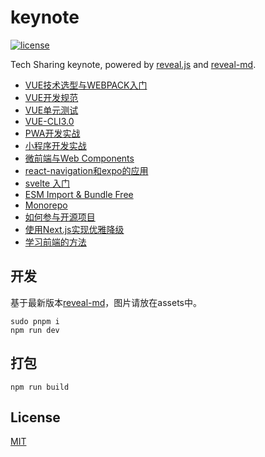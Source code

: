 # keynote

<a href="https://github.com/brandonxiang/keynote/blob/master/LICENSE">
  <img src="https://img.shields.io/github/license/brandonxiang/keynote" alt="license">
</a>

Tech Sharing keynote, powered by [reveal.js](https://github.com/hakimel/reveal.js) and [reveal-md](https://github.com/webpro/reveal-md).

- [VUE技术选型与WEBPACK入门](https://keynote.vercel.app/vue-startup.html)
- [VUE开发规范](https://keynote.vercel.app/vue-specification.html)
- [VUE单元测试](https://keynote.vercel.app/vue-test.html)
- [VUE-CLI3.0](https://keynote.vercel.app/vue-cli.html)
- [PWA开发实战](https://keynote.vercel.app/pwa.html)
- [小程序开发实战](https://keynote.vercel.app/weapp.html)
- [微前端与Web Components](https://keynote.vercel.app/microfrontend.html)
- [react-navigation和expo的应用](https://keynote.vercel.app/expo.html)
- [svelte 入门](https://keynote.vercel.app/svelte.html)
- [ESM Import & Bundle Free](https://keynote.vercel.app/bundle-free.html)
- [Monorepo](https://keynote.vercel.app/monorepo.html)
- [如何参与开源项目](https://keynote.vercel.app/github.html)
- [使用Next.js实现优雅降级](https://keynote.vercel.app//nextjs-fallback.html)
- [学习前端的方法](https://keynote.vercel.app/how-to-learn-fe.html)

## 开发

基于最新版本[reveal-md](https://github.com/webpro/reveal-md)，图片请放在assets中。

```shell
sudo pnpm i
npm run dev
```

## 打包

```
npm run build
```

## License

[MIT](./LICENSE)

